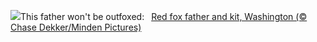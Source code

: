 ![](https://www.bing.com/th?id=OHR.RedFoxDad_EN-US9773161483_UHD.jpg&w=1000)This father won't be outfoxed:&nbsp;&ensp;[Red fox father and kit, Washington (© Chase Dekker/Minden Pictures)](https://www.bing.com/th?id=OHR.RedFoxDad_EN-US9773161483_UHD.jpg)
<br><br/>
